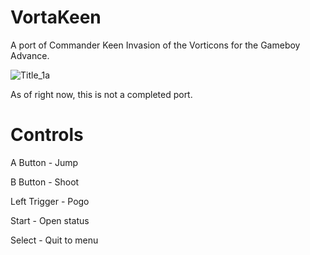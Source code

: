 # VortaKeen
A port of Commander Keen Invasion of the Vorticons for the Gameboy Advance.

![Title_1a](https://user-images.githubusercontent.com/36487623/174703312-db8a6359-3f48-4fff-a18e-bc3d8b22809c.png)

As of right now, this is not a completed port.

# Controls

A Button - Jump

B Button - Shoot

Left Trigger - Pogo

Start - Open status

Select - Quit to menu

